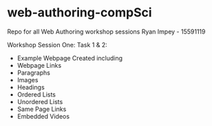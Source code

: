 # web-authoring-compSci
Repo for all Web Authoring workshop sessions
Ryan Impey - 15591119

Workshop Session One:
  Task 1 & 2:
  - Example Webpage Created including 
  - Webpage Links
  - Paragraphs
  - Images
  - Headings
  - Ordered Lists
  - Unordered Lists
  - Same Page Links
  - Embedded Videos
</ul>

